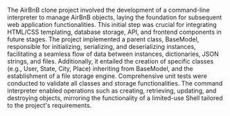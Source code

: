The AirBnB clone project involved the development of a command-line interpreter to manage AirBnB objects, laying the foundation for subsequent web application functionalities. This initial step was crucial for integrating HTML/CSS templating, database storage, API, and frontend components in future stages. The project implemented a parent class, BaseModel, responsible for initializing, serializing, and deserializing instances, facilitating a seamless flow of data between instances, dictionaries, JSON strings, and files. Additionally, it entailed the creation of specific classes (e.g., User, State, City, Place) inheriting from BaseModel, and the establishment of a file storage engine. Comprehensive unit tests were conducted to validate all classes and storage functionalities. The command interpreter enabled operations such as creating, retrieving, updating, and destroying objects, mirroring the functionality of a limited-use Shell tailored to the project's requirements.
